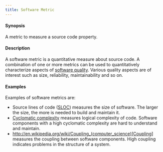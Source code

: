 ```yaml
---
title: Software Metric
---
```


#### Synopsis

A metric to measure a source code property.

#### Description

A software metric is a quantitative measure about source code.
A combination of one or more metrics can be used to quantitatively characterize
aspects of [software quality](http://en.wikipedia.org/wiki/Software_quality).
Various quality aspects are of interest such as size, reliability, maintainability and so on.

#### Examples

Examples of software metrics are:

*  Source lines of code ([SLOC](http://en.wikipedia.org/wiki/Source_lines_of_code)) measures the size of software.
  The larger the size, the more is needed to build and maintain it.
*  [Cyclomatic complexity](http://en.wikipedia.org/wiki/Cyclomatic_complexity) measures logical complexity of code.
  Software components with a high cyclomatic complexity are hard to understand and maintain.
* http://en.wikipedia.org/wiki/Coupling_(computer_science)[Coupling] measures the coupling between software components.
  High coupling indicates problems in the structure of a system.


